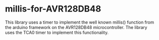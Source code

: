 # millis-for-AVR128DB48
This library uses a timer to implement the well known millis() function from the arduino framework on the AVR128DB48 microcontroller. The library uses the TCA0 timer to implement this functionality.
